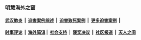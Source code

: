 
### 明慧海外之窗

####  [武汉肺炎](indexes/365.md?t=02180900) &nbsp;|&nbsp;  [迫害案例综述](indexes/328.md?t=02180900) &nbsp;|&nbsp; [迫害致死案例](indexes/277.md?t=02180900)  &nbsp;|&nbsp; [更多迫害案例](indexes/81.md?t=02180900)  &nbsp;|&nbsp; 
####  [时事评论](indexes/19.md?t=02180900) &nbsp;|&nbsp; [海外简讯](indexes/245.md?t=02180900)&nbsp;|&nbsp;  [社会支持](indexes/140.md?t=02180900) &nbsp;|&nbsp; [褒奖决议](indexes/282.md?t=02180900) &nbsp;|&nbsp; [社区报道](indexes/91.md?t=02180900)  &nbsp;|&nbsp; [天人之间](indexes/78.md?t=02180900) 

